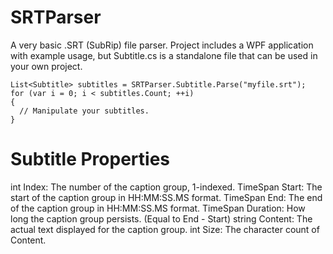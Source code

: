 SRTParser
=========
A very basic .SRT (SubRip) file parser. Project includes a WPF application with example usage, but Subtitle.cs is a standalone file that can be used in your own project.

```
List<Subtitle> subtitles = SRTParser.Subtitle.Parse("myfile.srt");
for (var i = 0; i < subtitles.Count; ++i)
{
  // Manipulate your subtitles.
}
```

Subtitle Properties
=========
int Index: The number of the caption group, 1-indexed.
TimeSpan Start: The start of the caption group in HH:MM:SS.MS format.
TimeSpan End: The end of the caption group in HH:MM:SS.MS format.
TimeSpan Duration: How long the caption group persists. (Equal to End - Start)
string Content: The actual text displayed for the caption group.
int Size: The character count of Content.
